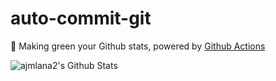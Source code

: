 # auto-commit-git

🌳 Making green your Github stats, powered by [Github Actions](https://github.com/features/actions)

![ajmlana2's Github Stats](https://ghchart.rshah.org/ajmlana2)
